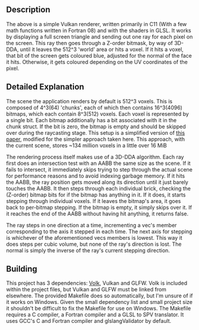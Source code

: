 ## Description

The above is a simple Vulkan renderer, written primarily in C11 (With a few math functions written in Fortran 08) and with the shaders in GLSL. It works by displaying a full screen triangle and sending out one ray for each pixel on the screen. This ray then goes through a Z-order bitmask, by way of 3D-DDA, until it leaves the 512^3 'world' area or hits a voxel. If it hits a voxel, that bit of the screen gets coloured blue, adjusted for the normal of the face it hits. Otherwise, it gets coloured depending on the UV coordinates of the pixel.

## Detailed Explanation

The scene the application renders by default is 512^3 voxels. This is composed of 4^3(64) 'chunks', each of which then contains 16^3(4096) bitmaps, which each contain 8^3(512) voxels. Each voxel is represented by a single bit. Each bitmap additionally has a bit associated with it in the chunk struct. If the bit is zero, the bitmap is empty and should be skipped over during the raycasting stage. This setup is a simplified version of [this paper](https://studenttheses.uu.nl/handle/20.500.12932/20460), modified for the simpler approach taken here. This approach, with the current scene, stores ~134 million voxels in a little over 16 MiB

The rendering process itself makes use of a 3D-DDA algorithm. Each ray first does an intersection test with an AABB the same size as the scene. If it fails to intersect, it immediately skips trying to step through the actual scene for performance reasons and to avoid indexing garbage memory. If it hits the AABB, the ray position gets moved along its direction until it just barely touches the AABB. It then steps through each individual brick, checking the (Z-order) bitmap bits for if the bitmap has anything in it. If it does, it starts stepping through individual voxels. If it leaves the bitmap's area, it goes back to per-bitmap stepping. If the bitmap is empty, it simply skips over it. If it reaches the end of the AABB without having hit anything, it returns false.

The ray steps in one direction at a time, incrementing a vec's member corresponding to the axis it stepped in each time. The next axis for stepping is whichever of the aforementioned vecs members is lowest. This way it does steps per cubic volume, but none of the ray's direction is lost. The normal is simply the inverse of the ray's current stepping direction.

## Building

This project has 3 dependencies: [Volk](https://github.com/zeux/volk/), Vulkan and GLFW. Volk is included within the project files, but Vulkan and GLFW must be linked from elsewhere. The provided Makefile does so automatically, but I'm unsure of if it works on Windows. Given the small dependency list and small project size it shouldn't be difficult to fix the Makefile for use on Windows. The Makefile requires a C compiler, a Fortran compiler and a GLSL to SPV translator. It uses GCC's C and Fortran compiler and glslangValidator by default.
